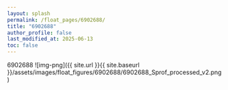 ```yaml
---
layout: splash
permalink: /float_pages/6902688/
title: "6902688"
author_profile: false
last_modified_at: 2025-06-13
toc: false
---
```

 
6902688
![img-png]({{ site.url }}{{ site.baseurl }}/assets/images/float_figures/6902688/6902688_Sprof_processed_v2.png)